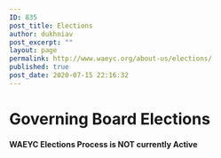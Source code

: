```yaml
---
ID: 835
post_title: Elections
author: dukhniav
post_excerpt: ""
layout: page
permalink: http://www.waeyc.org/about-us/elections/
published: true
post_date: 2020-07-15 22:16:32
---
```

<h1>Governing Board Elections</h1>		
				<h4>WAEYC Elections Process is NOT currently Active </h4>